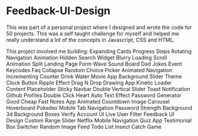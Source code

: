 # Feedback-UI-Design
This was part of a personal project where I designed and wrote the code for 50 projects. This was a self taught challenge for myself and helped me really understand a lot of the concepts in Javascript, CSS and HTML.

This project involved me building: 
Expanding Cards
Progress Steps
Rotating Navigation Animation
Hidden Search Widget
Blurry Loading
Scroll Animation
Split Landing Page
Form Wave
Sound Board
Dad Jokes
Event Keycodes
Faq Collapse
Random Choice Picker
Animated Navigation
Incrementing Counter
Drink Water
Movie App
Background Slider
Theme Clock
Button Ripple Effect
Drag N Drop
Drawing App
Kinetic Loader
Content Placeholder
Sticky Navbar
Double Vertical Slider
Toast Notification
Github Profiles
Double Click Heart
Auto Text Effect
Password Generator
Good Cheap Fast
Notes App
Animated Countdown
Image Carousel
Hoverboard
Pokedex
Mobile Tab Navigation
Password Strength Background
3d Background Boxes
Verify Account UI
Live User Filter
Feedback UI Design
Custom Range Slider
Netflix Mobile Navigation
Quiz App
Testimonial Box Switcher
Random Image Feed
Todo List
Insect Catch Game


